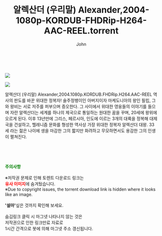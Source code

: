 ﻿---
layout: post
title:  "    알렉산더 (우리말) Alexander,2004-1080p-KORDUB-FHDRip-H264-AAC-REEL.torrent"
author: John
categories: [ 영화 ]
tags: [  ]
image: https://torrentrj56.com/uploadfile/full/586e21130257811f1e1f584f6f44fbcbcf1e210d.jpg"/></p><p><img src="https://torrentrj56.com/uploadfile/full/b04444a40991ef265c92d0edee323595084ce4eb.jpg 
description: "    알렉산더 (우리말) Alexander,2004-1080p-KORDUB-FHDRip-H264-AAC-REEL torrent 정보 공유"
toc: true
toc_sticky: true
---

<br>
<p><img src="https://torrentrj56.com/uploadfile/full/586e21130257811f1e1f584f6f44fbcbcf1e210d.jpg"/></p><p><img src="https://torrentrj56.com/uploadfile/full/b04444a40991ef265c92d0edee323595084ce4eb.jpg"/></p>
 알렉산더 (우리말) Alexander,2004.1080p.KORDUB.FHDRip.H264.AAC-REEL 역사의 판도를 바꾼 위대한 정복자! 술주정뱅이인 아버지이자 마케도니아의 왕인 필립, 그와 왕비는 서로 저주를 퍼부으며 증오한다. 그 사이에서 위대한 영웅들의 이야기를 들으며 자란 알렉산더는 세계를 하나의 제국으로 통일하는 원대한 꿈을 꾸며, 20세에 왕위에 오르게 된다. 이후 13년만에 그리스, 페르시아, 인도에 이르는 3개의 대륙을 정복해 대제국을 건설하고, 헬레니즘 문화를 형성한 역사상 가장 위대한 정복자 알렉산더 대왕. 33세 라는 젊은 나이에 생을 마감한 그의 짧지만 화려하고 무모하면서도 용감한 그의 인생이 펼쳐진다. 
    
<br><br><br>
<p data-ke-size="size16"><b><span style="color: green;">주의사항</span></b><br /><br />※저작권 문제로 인해 토렌트 다운로드 링크는<br /><b><span style="color: red;">유사 이미지</span></b>에 숨겨뒀습니다.<br />※Due to copyright issues, the torrent download link is hidden where it looks like an image.<br /><br /><b>'설마'</b>싶은 것까지 확인해 보세요.<br /><br />숨김링크 클릭 시 마그넷 나타나지 않는 것은<br />저작권으로 인한 링크만료 자료로<br />1시간 간격으로 봇에 의해 마그넷 주소 갱신됩니다.</p>
